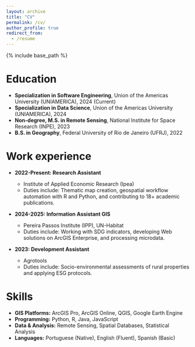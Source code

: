 ```yaml
---
layout: archive
title: "CV"
permalink: /cv/
author_profile: true
redirect_from:
  - /resume
---
```


{% include base_path %}

Education
======
* **Specialization in Software Engineering**, Union of the Americas University (UNIAMERICA), 2024 (Current)
* **Specialization in Data Science**, Union of the Americas University (UNIAMERICA), 2024
* **Non-degree, M.S. in Remote Sensing**, National Institute for Space Research (INPE), 2023
* **B.S. in Geography**, Federal University of Rio de Janeiro (UFRJ), 2022

Work experience
======
* **2022-Present: Research Assistant**
  * Institute of Applied Economic Research (Ipea)
  * Duties include: Thematic map creation, geospatial workflow automation with R and Python, and contributing to 18+ academic publications.

* **2024-2025: Information Assistant GIS**
  * Pereira Passos Institute (IPP), UN-Habitat
  * Duties include: Working with SDG indicators, developing Web solutions on ArcGIS Enterprise, and processing microdata.

* **2023: Development Assistant**
  * Agrotools
  * Duties include: Socio-environmental assessments of rural properties and applying ESG protocols.

Skills
======
* **GIS Platforms:** ArcGIS Pro, ArcGIS Online, QGIS, Google Earth Engine
* **Programming:** Python, R, Java, JavaScript
* **Data & Analysis:** Remote Sensing, Spatial Databases, Statistical Analysis
* **Languages:** Portuguese (Native), English (Fluent), Spanish (Basic)
